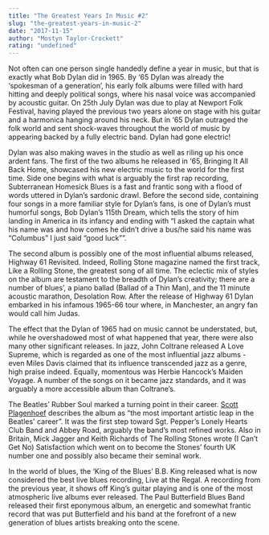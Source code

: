 ```yaml
---
title: "The Greatest Years In Music #2"
slug: "the-greatest-years-in-music-2"
date: "2017-11-15"
author: "Mostyn Taylor-Crockett"
rating: "undefined"
---
```


Not often can one person single handedly define a year in music, but that is exactly what Bob Dylan did in 1965. By ‘65 Dylan was already the ‘spokesman of a generation’, his early folk albums were filled with hard hitting and deeply political songs, where his nasal voice was accompanied by acoustic guitar. On 25th July Dylan was due to play at Newport Folk Festival, having played the previous two years alone on stage with his guitar and a harmonica hanging around his neck. But in ‘65 Dylan outraged the folk world and sent shock-waves throughout the world of music by appearing backed by a fully electric band. Dylan had gone electric!

Dylan was also making waves in the studio as well as riling up his once ardent fans. The first of the two albums he released in ‘65, Bringing It All Back Home, showcased his new electric music to the world for the first time. Side one begins with what is arguably the first rap recording, Subterranean Homesick Blues is a fast and frantic song with a flood of words uttered in Dylan’s sardonic drawl. Before the second side, containing four songs in a more familiar style for Dylan’s fans, is one of Dylan’s must humorful songs, Bob Dylan’s 115th Dream, which tells the story of him landing in America in its infancy and ending with “I asked the captain what his name was and how comes he didn’t drive a bus/he said his name was “Columbus” I just said “good luck””.

The second album is possibly one of the most influential albums released, Highway 61 Revisited. Indeed, Rolling Stone magazine named the first track, Like a Rolling Stone, the greatest song of all time. The eclectic mix of styles on the album are testament to the breadth of Dylan’s creativity; there are a number of blues’, a piano ballad (Ballad of a Thin Man), and the 11 minute acoustic marathon, Desolation Row. After the release of Highway 61 Dylan embarked in his infamous 1965-66 tour where, in Manchester, an angry fan would call him Judas.

The effect that the Dylan of 1965 had on music cannot be understated, but, while he overshadowed most of what happened that year, there were also many other significant releases. In jazz, John Coltrane released A Love Supreme, which is regarded as one of the most influential jazz albums - even Miles Davis claimed that its influence transcended jazz as a genre, high praise indeed. Equally, momentous was Herbie Hancock’s Maiden Voyage. A number of the songs on it became jazz standards, and it was arguably a more accessible album than Coltrane’s.

The Beatles’ Rubber Soul marked a turning point in their career. [Scott Plagenhoef](https://pitchfork.com/reviews/albums/13433-rubber-soul/) describes the album as “the most important artistic leap in the Beatles' career”. It was the first step toward Sgt. Pepper’s Lonely Hearts Club Band and Abbey Road, arguably the band’s most refined works. Also in Britain, Mick Jagger and Keith Richards of The Rolling Stones wrote (I Can’t Get No) Satisfaction which went on to become the Stones’ fourth UK number one and possibly also became their seminal work.

In the world of blues, the ‘King of the Blues’ B.B. King released what is now considered the best live blues recording, Live at the Regal. A recording from the previous year, it shows off King’s guitar playing and is one of the most atmospheric live albums ever released. The Paul Butterfield Blues Band released their first eponymous album, an energetic and somewhat frantic record that was put Butterfield and his band at the forefront of a new generation of blues artists breaking onto the scene.
